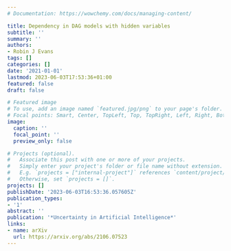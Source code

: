 ```yaml
---
# Documentation: https://wowchemy.com/docs/managing-content/

title: Dependency in DAG models with hidden variables
subtitle: ''
summary: ''
authors:
- Robin J Evans
tags: []
categories: []
date: '2021-01-01'
lastmod: 2023-06-03T17:53:36+01:00
featured: false
draft: false

# Featured image
# To use, add an image named `featured.jpg/png` to your page's folder.
# Focal points: Smart, Center, TopLeft, Top, TopRight, Left, Right, BottomLeft, Bottom, BottomRight.
image:
  caption: ''
  focal_point: ''
  preview_only: false

# Projects (optional).
#   Associate this post with one or more of your projects.
#   Simply enter your project's folder or file name without extension.
#   E.g. `projects = ["internal-project"]` references `content/project/deep-learning/index.md`.
#   Otherwise, set `projects = []`.
projects: []
publishDate: '2023-06-03T16:53:36.057605Z'
publication_types:
- '1'
abstract: ''
publication: '*Uncertainty in Artificial Intelligence*'
links:
- name: arXiv
  url: https://arxiv.org/abs/2106.07523
---
```

